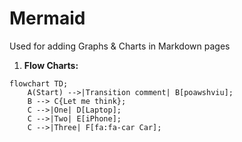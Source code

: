 # Mermaid
Used for adding Graphs & Charts in Markdown pages

1. __Flow Charts:__

```Mermaid
flowchart TD;
    A(Start) -->|Transition comment| B[poawshviu];
    B --> C{Let me think};
    C -->|One| D[Laptop];
    C -->|Two| E[iPhone];
    C -->|Three| F[fa:fa-car Car];
```
